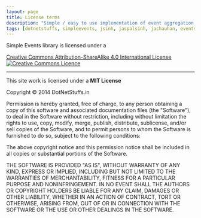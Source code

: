 ```yaml
---
layout: page
title: License terms
description: "Simple / easy to use implementation of event aggregation pattern"
tags: [dotnetstuffs, simpleevents, jsinh, jaspalsinh, jachauhan, events, eventaggregator, nuget, .net, license, MIT-license]
---
```


Simple Events library is licensed under a


<a rel="license" href="http://creativecommons.org/licenses/by-sa/4.0/deed.en_GB">Creative Commons Attribution-ShareAlike 4.0 International License</a>
<br />
<a rel="license" href="http://creativecommons.org/licenses/by-sa/4.0/deed.en_GB"><img alt="Creative Commons Licence" style="border-width:0" src="http://i.creativecommons.org/l/by-sa/4.0/88x31.png" /></a>

<hr />

This site work is licensed under a **MIT License**

Copyright © 2014 DotNetStuffs.in

Permission is hereby granted, free of charge, to any person obtaining a copy of this software and associated documentation files (the "Software"), to deal in the Software without restriction, including without limitation the rights to use, copy, modify, merge, publish, distribute, sublicense, and/or sell copies of the Software, and to permit persons to whom the Software is furnished to do so, subject to the following conditions:

The above copyright notice and this permission notice shall be included in all copies or substantial portions of the Software.

THE SOFTWARE IS PROVIDED "AS IS", WITHOUT WARRANTY OF ANY KIND, EXPRESS OR IMPLIED, INCLUDING BUT NOT LIMITED TO THE WARRANTIES OF MERCHANTABILITY, FITNESS FOR A PARTICULAR PURPOSE AND NONINFRINGEMENT. IN NO EVENT SHALL THE AUTHORS OR COPYRIGHT HOLDERS BE LIABLE FOR ANY CLAIM, DAMAGES OR OTHER LIABILITY, WHETHER IN AN ACTION OF CONTRACT, TORT OR OTHERWISE, ARISING FROM, OUT OF OR IN CONNECTION WITH THE SOFTWARE OR THE USE OR OTHER DEALINGS IN THE SOFTWARE.